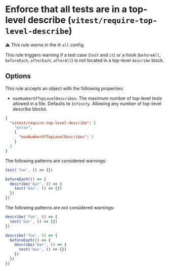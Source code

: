 # Enforce that all tests are in a top-level describe (`vitest/require-top-level-describe`)

⚠️ This rule _warns_ in the 🌐 `all` config.

<!-- end auto-generated rule header -->

This rule triggers warning if a test case (`test` and `it`) or a hook (`beforeAll`, `beforeEach`, `afterEach`, `afterAll`) is not located in a top-level `describe` block.

## Options

This rule accepts an object with the following properties:

- `maxNumberOfTopLevelDescribes`: The maximum number of top-level tests allowed in a file. Defaults to `Infinity`. Allowing any number of top-level describe blocks.

```json
{
  "vitest/require-top-level-describe": [
    "error",
    {
      "maxNumberOfTopLevelDescribes": 2
    }
  ]
}
```

The following patterns are considered warnings:

```js
test('foo', () => {})

beforeEach(() => {
  describe('bar', () => {
    test('baz', () => {})
  })
})
```

The following patterns are not considered warnings:

```js
describe('foo', () => {
  test('bar', () => {})
})

describe('foo', () => {
  beforeEach(() => {
    describe('bar', () => {
      test('baz', () => {})
    })
  })
})
```

